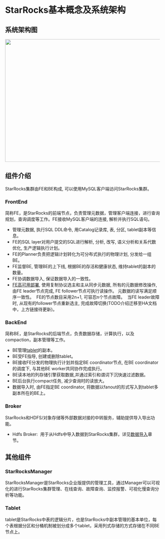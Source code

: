 # StarRocks基本概念及系统架构

## 系统架构图

<img width="540px" height="400px" src="../assets/2.1-1.png"/>

## 组件介绍

StarRocks集群由FE和BE构成, 可以使用MySQL客户端访问StarRocks集群。

### FrontEnd

简称FE，是StarRocks的前端节点，负责管理元数据，管理客户端连接，进行查询规划，查询调度等工作。FE接收MySQL客户端的连接, 解析并执行SQL语句。

* 管理元数据, 执行SQL DDL命令, 用Catalog记录库, 表, 分区, tablet副本等信息。
* FE的SQL layer对用户提交的SQL进行解析, 分析, 改写, 语义分析和关系代数优化, 生产逻辑执行计划。
* FE的Planner负责把逻辑计划转化为可分布式执行的物理计划, 分发给一组BE。
* FE监督BE, 管理BE的上下线, 根据BE的存活和健康状态, 维持tablet的副本的数量。
* FE协调数据导入, 保证数据导入的一致性。
* [FE高可用部署](../loading/Loading_intro.md), 使用复制协议选主和主从同步元数据, 所有的元数据修改操作, 由FE leader节点完成, FE follower节点可执行读操作。 元数据的读写满足顺序一致性。  FE的节点数目采用2n+1, 可容忍n个节点故障。  当FE leader故障时, 从现有的follower节点重新选主, 完成故障切换(TODO介绍迁移至HA文档中，上方链接待更新)。

### BackEnd

简称BE，是StarRocks的后端节点，负责数据存储，计算执行，以及compaction，副本管理等工作。

* BE管理[tablet](#tablet)的副本。
* BE受FE指导, 创建或删除tablet。
* BE接收FE分发的物理执行计划并指定BE coordinator节点, 在BE coordinator的调度下, 与其他BE worker共同协作完成执行。
* BE读本地的列存储引擎获取数据,并通过索引和谓词下沉快速过滤数据。
* BE后台执行compact任务, 减少查询时的读放大。
* 数据导入时, 由FE指定BE coordinator, 将数据以fanout的形式写入到tablet多副本所在的BE上。

### Broker

StarRocks和HDFS/对象存储等外部数据对接的中转服务，辅助提供导入导出功能。

* Hdfs Broker:  用于从Hdfs中导入数据到StarRocks集群，详见[数据导入](../loading/Loading_intro.md)章节。

## 其他组件

### StarRocksManager

StarRocksManager是StarRocks企业版提供的管理工具，通过Manager可以可视化的进行StarRocks集群管理、在线查询、故障查询、监控报警、可视化慢查询分析等功能。

### Tablet

 tablet是StarRocks中表的逻辑分片，也是StarRocks中副本管理的基本单位，每个表根据分区和分桶机制被划分成多个tablet，采用列式存储的方式存储在不同BE节点上。
